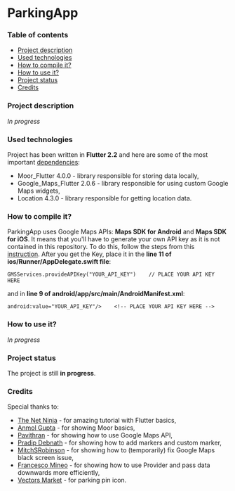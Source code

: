 # ParkingApp
### Table of contents
* [Project description](#project-description)
* [Used technologies](#used-technologies)
* [How to compile it?](#how-to-compile-it)
* [How to use it?](#how-to-use-it)
* [Project status](#project-status)
* [Credits](#credits)

### Project description
*In progress*

### Used technologies
Project has been written in **Flutter 2.2** and here are some of the most important [dependencies](https://github.com/MKamil99/ParkingApp/blob/main/pubspec.yaml):
* Moor_Flutter 4.0.0 - library responsible for storing data locally,
* Google_Maps_Flutter 2.0.6 - library responsible for using custom Google Maps widgets,
* Location 4.3.0 - library responsible for getting location data.

### How to compile it?
ParkingApp uses Google Maps APIs: **Maps SDK for Android** and **Maps SDK for iOS**. 
It means that you'll have to generate your own API key as it is not contained in this repository. 
To do this, follow the steps from this [instruction](https://developers.google.com/maps/gmp-get-started). 
After you get the Key, place it in the **line 11 of ios/Runner/AppDelegate.swift file**:
```
GMSServices.provideAPIKey("YOUR_API_KEY")    // PLACE YOUR API KEY HERE
```

and in **line 9 of android/app/src/main/AndroidManifest.xml**:
```
android:value="YOUR_API_KEY"/>    <!-- PLACE YOUR API KEY HERE -->
```

### How to use it?
*In progress*

### Project status
The project is still **in progress**.

### Credits
Special thanks to:
* [The Net Ninja](https://www.youtube.com/watch?v=1ukSR1GRtMU&list=RDCMUCW5YeuERMmlnqo4oq8vwUpg) - for amazing tutorial with Flutter basics,
* [Anmol Gupta](https://medium.com/flutterdevs/moor-database-in-flutter-6a78d91b10e5) - for showing Moor basics,
* [Pavithran](https://levelup.gitconnected.com/how-to-add-google-maps-in-a-flutter-app-and-get-the-current-location-of-the-user-dynamically-2172f0be53f6) - for showing how to use Google Maps API,
* [Pradip Debnath](https://www.youtube.com/watch?v=gTHKFRRSPss) - for showing how to add markers and custom marker,
* [MitchSRobinson](https://github.com/flutter/flutter/issues/39797) - for showing how to (temporarily) fix Google Maps black screen issue,
* [Francesco Mineo](https://medium.com/flutter-community/simple-ways-to-pass-to-and-share-data-with-widgets-pages-f8988534bd5b) - for showing how to use Provider and pass data downwards more efficiently,
* [Vectors Market](https://www.flaticon.com/authors/vectors-market) - for parking pin icon.
